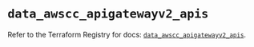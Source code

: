 # `data_awscc_apigatewayv2_apis`

Refer to the Terraform Registry for docs: [`data_awscc_apigatewayv2_apis`](https://registry.terraform.io/providers/hashicorp/awscc/0.70.0/docs/data-sources/apigatewayv2_apis).
